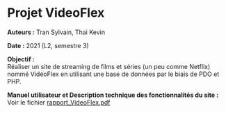 # Projet VideoFlex

**Auteurs :** Tran Sylvain, Thai Kevin

**Date :** 2021 (L2, semestre 3)

**Objectif :**  
Réaliser un site de streaming de films et séries (un peu comme Netflix) nommé VidéoFlex en utilisant une base de données par le biais de PDO et PHP.

**Manuel utilisateur et Description technique des fonctionnalités du site :**  
Voir le fichier [rapport_VideoFlex.pdf](https://github.com/syltran/VideoFlex/blob/master/rapport_VideoFlex.pdf)